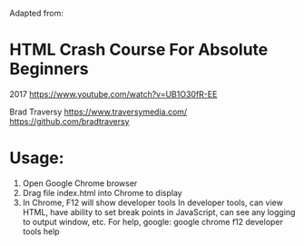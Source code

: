 Adapted from:
# HTML Crash Course For Absolute Beginners
2017
https://www.youtube.com/watch?v=UB1O30fR-EE

Brad Traversy
https://www.traversymedia.com/
https://github.com/bradtraversy

# Usage:
1) Open Google Chrome browser
2) Drag file index.html into Chrome to display
3) In Chrome, F12 will show developer tools
In developer tools, can view HTML, have ability to set break points in JavaScript,
can see any logging to output window, etc.
For help, google: google chrome f12 developer tools help


